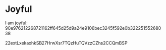 # Joyful

I am joyful: 90e976212268721162ff645d25d9a24e9106bec3245f592e0b32225155268038


22extLxekaxhkSB27HrwXsr7TQzHuTQVzzCZhs2CCQmBSP